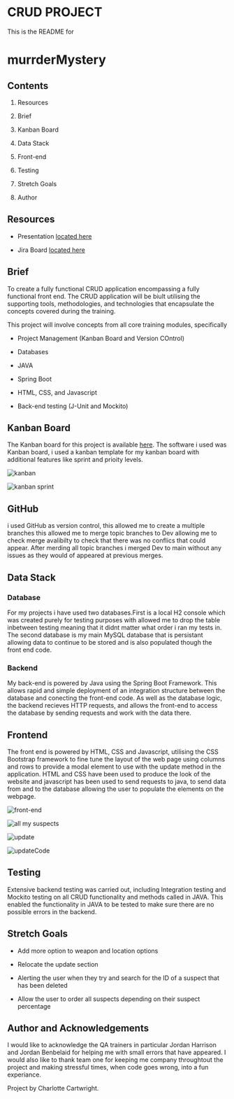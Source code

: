 # CRUD PROJECT 

  

This is the README for  

  

# murrderMystery 

  

## Contents 

  

1. Resources 

2. Brief 

3. Kanban Board 

4. Data Stack 

5. Front-end 

6. Testing 

7. Stretch Goals 

8. Author 

  

## Resources 

  

* Presentation [located here](https://1drv.ms/p/s!AiYMu6X1C5Xjiy0TPlep_ogTryL5?e=F30Fuu) 

* Jira Board [located here](https://democc.atlassian.net/jira/software/projects/MUR/boards/3/roadmap) 

  

## Brief 

  

To create a fully functional CRUD application encompassing a fully functional front end. The CRUD application will be biult utilising the supporting tools, methodologies, and technologies that encapsulate the concepts covered during the training. 

This project will involve concepts from all core training modules, specifically 

  

* Project Management (Kanban Board and Version COntrol) 

* Databases 

* JAVA 

* Spring Boot 

* HTML, CSS, and Javascript 

* Back-end testing (J-Unit and Mockito) 

  

## Kanban Board 

  

The Kanban board for this project is available [here](https://testjira1322.atlassian.net/jira/software/projects/ELB/boards/5). The software i used was Kanban board, i used a kanban template for my kanban board with additional features like sprint and prioity levels. 



![kanban](https://user-images.githubusercontent.com/86298594/127574706-c81197b3-7d4a-49bc-8279-5fdf85249101.png)

![kanban sprint](https://user-images.githubusercontent.com/86298594/127574833-2856b651-5c44-47e9-9c6b-1ee48e0d2b72.png)

## GitHub

i used GitHub as version control, this allowed me to create a multiple branches this allowed me to merge topic branches to Dev allowing me to check merge avalibilty to check that there was no conflics that could appear. After merding all topic branches i merged Dev to main without any issues as they would of appeared at previous merges. 

## Data Stack 

  

### Database 

For my projects i have used two databases.First is a local H2 console which was created purely for testing purposes with allowed me to drop the table inbetween testing meaning that it didnt matter what order i ran my tests in. The second database is my main MySQL database that is persistant allowing data to continue to be stored and is also populated though the front end code. 

  

### Backend 

  

My back-end is powered by Java using the Spring Boot Framework. This allows rapid and simple deployment of an integration structure between the database and conecting the front-end code. As well as the database logic, the backend recieves HTTP requests, and allows the front-end to access the database by sending requests and work with the data there. 

  

## Frontend 

  

The front end is powered by HTML, CSS and Javascript, utilising the CSS Bootstrap framework to fine tune the layout of the web page using columns and rows to provide a modal element to use with the update method in the application. HTML and CSS have been used to produce the look of the website and javascript has been used to send requests to java, to send data from and to the database allowing the user to populate the elements on the webpage. 

![front-end](https://user-images.githubusercontent.com/86298594/127574126-611f897e-384c-4183-a4fb-ca86eb7ed343.png)

![all my suspects](https://user-images.githubusercontent.com/86298594/127574323-c522403f-2984-4e1c-9841-847c06df2195.png)

![update](https://user-images.githubusercontent.com/86298594/127574378-a3e56f00-dab2-428d-b85d-c91c347492ef.png)

![updateCode](https://user-images.githubusercontent.com/86298594/127574639-bf40f6eb-51c2-4b0a-84aa-80c93c171167.png)

## Testing 

  

Extensive backend testing was carried out, including Integration testing and Mockito testing on all CRUD functionality and methods called in JAVA. This enabled the functionality in JAVA to be tested to make sure there are no possible errors in the backend. 

  

## Stretch Goals 

  

* Add more option to weapon and location options  

* Relocate the update section  

* Alerting the user when they try and search for the ID of a suspect that has been deleted 

* Allow the user to order all suspects depending on their suspect percentage 

  

## Author and Acknowledgements 

  

I would like to acknowledge the QA trainers in particular Jordan Harrison and Jordan Benbelaid for helping me with small errors that have appeared. I would also like to thank team one for keeping me company throughtout the project and making stressful times, when code goes wrong, into a fun experiance. 

  

Project by Charlotte Cartwright. 
